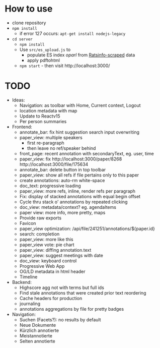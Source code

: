 # How to use

* clone repository
* `npm install`
  * if error 127 occurs: `apt-get install nodejs-legacy`
* `cd server`
  * `npm install`
  * Use `src/es_upload.js` to
    * populate ES index *oparl* from [Ratsinfo-scraped](https://github.com/offenesdresden/ratsinfo-scraper) data
    * apply pdftohtml
  * `npm start` - then visit http://localhost:3000/

# TODO

* Ideas:
  * Navigation: as toolbar with Home, Current context, Logout
  * location metadata with map
  * Update to Reactv15
  * Per person summaries
* Frontend:
  * annotate_bar: fix hint suggestion search input overwriting
  * paper_view: multiple speakers
    * first re-paragraph
    * then leave no ref/speaker behind
  * front_page: recent annotation with secondaryText, eg. user, time
  * paper_view: fix http://localhost:3000/paper/8268 http://localhost:3000/file/175634
  * annotate_bar: delete button in top toolbar
  * paper_view: show all refs if file pertains only to this paper
  * create annotations: auto-rm white-space
  * doc_text: progressive loading
  * paper_view: more refs, inline, render refs per paragraph
  * Fix: display of stacked annotations with equal begin offset
  * Cycle thru stack o' annotations by repeated clicking
  * doc_view: metadata/context? eg. agendaItems
  * paper view: more info, more pretty, maps
  * Provide raw exports
  * Favicon
  * paper_view optimization: /api/file/241251/annotations/${paper.id}
  * search: completion
  * paper_view: more like this
  * paper_view vote: pie chart
  * paper_view: diffing annotation.text
  * paper_view: suggest meetings with date
  * doc_view: keyboard control
  * Progressive Web App
  * OG/LD metadata in html header
  * Timeline
* Backend:
  * Highscore agg not with terms but full ids
  * Find stale annotations that were created prior text reordering
  * Cache headers for production
  * journaling
  * annotations aggregations by file for pretty badges
* Navigation:
  * Suchen (Facets?): no results by default
  * Neue Dokumente
  * Kürzlich annotierte
  * Meistannotierte
  * Selten annotierte

